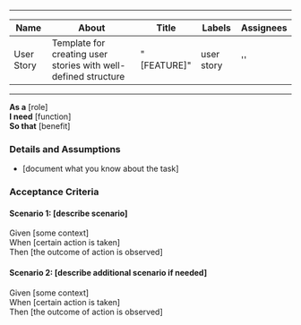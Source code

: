 
---

| **Name**     | **About**                                                                | **Title**  | **Labels**  | **Assignees** |
|--------------|--------------------------------------------------------------------------|------------|-------------|---------------|
| User Story   | Template for creating user stories with well-defined structure           | "[FEATURE]"| user story  | ''            |

---

**As a** [role]  
**I need** [function]  
**So that** [benefit]  

### Details and Assumptions
* [document what you know about the task]

### Acceptance Criteria
#### Scenario 1: [describe scenario]
Given [some context]  
When [certain action is taken]  
Then [the outcome of action is observed]  

#### Scenario 2: [describe additional scenario if needed]
Given [some context]  
When [certain action is taken]  
Then [the outcome of action is observed]  

